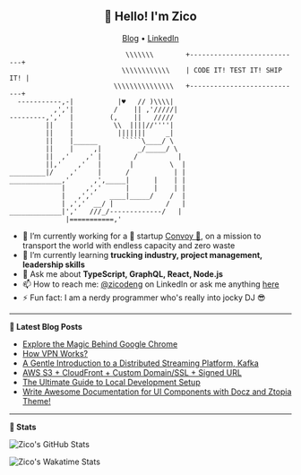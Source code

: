 <h2 align="center">👋 Hello! I'm Zico</h2>

<p align="center">
  <a href="https://zicodeng.medium.com/">Blog</a> •
  <a href="https://www.linkedin.com/in/zico-deng/">LinkedIn</a>
</p>

```
                             \\\\\\\        +----------------------------+
                            \\\\\\\\\\\\    | CODE IT! TEST IT! SHIP IT! |              
                          \\\\\\\\\\\\\\\   +----------------------------+
  -----------,-|           |♥️   // )\\\\| 
           ,','|          /    || ,'/////|
---------,','  |         (,    ||   /////
         ||    |          \\  ||||//''''|
         ||    |           |||||||     _|
         ||    |______      `````\____/ \
         ||    |     ,|         _/_____/ \
         ||  ,'    ,' |        /          |
         ||,'    ,'   |       |         \  |
_________|/    ,'     |      /           | |
_____________,'      ,',_____|      |    | |
             |     ,','      |      |    | |
             |   ,','    ____|_____/    /  |
             | ,','  __/ |             /   |
_____________|','   ///_/-------------/   |
              |===========,'
```

- 🔭 I’m currently working for a 🦄 startup [Convoy 🚚](https://convoy.com/), on a mission to transport the world with endless capacity and zero waste
- 🌱 I’m currently learning **trucking industry, project management, leadership skills**
- 💬 Ask me about **TypeScript, GraphQL, React, Node.js**
- 📫 How to reach me: [@zicodeng](https://www.linkedin.com/in/zico-deng/) on LinkedIn or ask me anything [here](https://github.com/zicodeng/zicodeng/issues)
- ⚡ Fun fact: I am a nerdy programmer who's really into jocky DJ 😎

-------

**📝 Latest Blog Posts**

- [Explore the Magic Behind Google Chrome](https://zicodeng.medium.com/explore-the-magic-behind-google-chrome-c3563dbd2739)
- [How VPN Works?](https://zicodeng.medium.com/how-vpn-works-b7549dcc6ce4)
- [A Gentle Introduction to a Distributed Streaming Platform, Kafka](https://zicodeng.medium.com/a-gentle-introduction-to-a-distributed-streaming-platform-kafka-e2355148dda0)
- [AWS S3 + CloudFront + Custom Domain/SSL + Signed URL](https://zicodeng.medium.com/aws-s3-cloudfront-custom-domain-ssl-signed-url-260a0fac3545)
- [The Ultimate Guide to Local Development Setup](https://zicodeng.medium.com/the-ultimate-guide-to-local-development-setup-fe0bf02b266c)
- [Write Awesome Documentation for UI Components with Docz and Ztopia Theme!](https://zicodeng.medium.com/write-awesome-documentation-for-ui-components-with-docz-and-ztopia-theme-dcc8acb36abb)

-------

**🚀 Stats**

![Zico's GitHub Stats](https://github-readme-stats.vercel.app/api?username=zicodeng&show_icons=true&theme=radical)

![Zico's Wakatime Stats](https://github-readme-stats.vercel.app/api/wakatime?username=@zicodeng&theme=radical&v=3)

